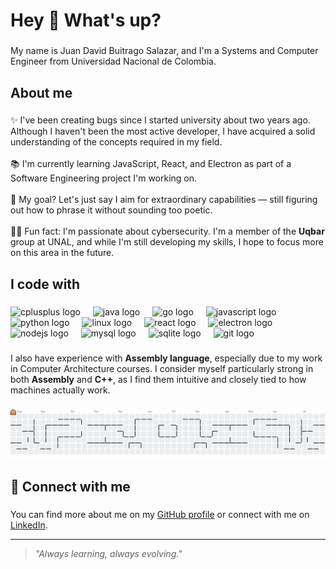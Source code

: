 <h1 align="left">Hey 👋 What's up?</h1>

###

<p align="left">My name is Juan David Buitrago Salazar, and I'm a Systems and Computer Engineer from Universidad Nacional de Colombia.</p>

###

<h2 align="left">About me</h2>

###

<p align="left">✨ I've been creating bugs since I started university about two years ago. Although I haven't been the most active developer, I have acquired a solid understanding of the concepts required in my field.<br><br>📚 I'm currently learning JavaScript, React, and Electron as part of a Software Engineering project I'm working on.<br><br>🎯 My goal? Let's just say I aim for extraordinary capabilities — still figuring out how to phrase it without sounding too poetic.<br><br>🕵️‍♂️ Fun fact: I'm passionate about cybersecurity. I'm a member of the <b>Uqbar</b> group at UNAL, and while I'm still developing my skills, I hope to focus more on this area in the future.</p>

###

<h2 align="left">I code with</h2>

###

<div align="left">
  <img src="https://cdn.jsdelivr.net/gh/devicons/devicon/icons/cplusplus/cplusplus-original.svg" height="40" alt="cplusplus logo"  />
  <img width="12" />
  <img src="https://cdn.jsdelivr.net/gh/devicons/devicon/icons/java/java-original.svg" height="40" alt="java logo"  />
  <img width="12" />
  <img src="https://cdn.jsdelivr.net/gh/devicons/devicon/icons/go/go-original.svg" height="40" alt="go logo"  />
  <img width="12" />
  <img src="https://cdn.jsdelivr.net/gh/devicons/devicon/icons/javascript/javascript-original.svg" height="40" alt="javascript logo"  />
  <img width="12" />
  <img src="https://cdn.jsdelivr.net/gh/devicons/devicon/icons/python/python-original.svg" height="40" alt="python logo"  />
  <img width="12" />
  <img src="https://cdn.jsdelivr.net/gh/devicons/devicon/icons/linux/linux-original.svg" height="40" alt="linux logo"  />
  <img width="12" />
  <img src="https://cdn.jsdelivr.net/gh/devicons/devicon/icons/react/react-original.svg" height="40" alt="react logo"  />
  <img width="12" />
  <img src="https://cdn.jsdelivr.net/gh/devicons/devicon/icons/electron/electron-original.svg" height="40" alt="electron logo"  />
  <img width="12" />
  <img src="https://cdn.jsdelivr.net/gh/devicons/devicon/icons/nodejs/nodejs-original.svg" height="40" alt="nodejs logo"  />
  <img width="12" />
  <img src="https://cdn.jsdelivr.net/gh/devicons/devicon/icons/mysql/mysql-original.svg" height="40" alt="mysql logo"  />
  <img width="12" />
  <img src="https://cdn.jsdelivr.net/gh/devicons/devicon/icons/sqlite/sqlite-original.svg" height="40" alt="sqlite logo"  />
  <img width="12" />
  <img src="https://cdn.jsdelivr.net/gh/devicons/devicon/icons/git/git-original.svg" height="40" alt="git logo"  />
</div>

###

<p align="left">I also have experience with <b>Assembly language</b>, especially due to my work in Computer Architecture courses. I consider myself particularly strong in both <b>Assembly</b> and <b>C++</b>, as I find them intuitive and closely tied to how machines actually work.</p>

###

<picture>
  <source media="(prefers-color-scheme: dark)" srcset="https://raw.githubusercontent.com/Bellic12/Bellic12/output/pacman-contribution-graph-dark.svg">
  <source media="(prefers-color-scheme: light)" srcset="https://raw.githubusercontent.com/Bellic12/Bellic12/output/pacman-contribution-graph.svg">
  <img alt="pacman contribution graph" src="https://raw.githubusercontent.com/Bellic12/Bellic12/output/pacman-contribution-graph.svg">
</picture>

###

<h2 align="left">🔗 Connect with me</h2>

###

<p>
  You can find more about me on my 
  <a href="https://github.com/Bellic12" target="_blank">GitHub profile</a> 
  or connect with me on 
  <a href="https://www.linkedin.com/in/juanbuitra/" target="_blank">LinkedIn</a>.
</p>


---

> *"Always learning, always evolving."*
